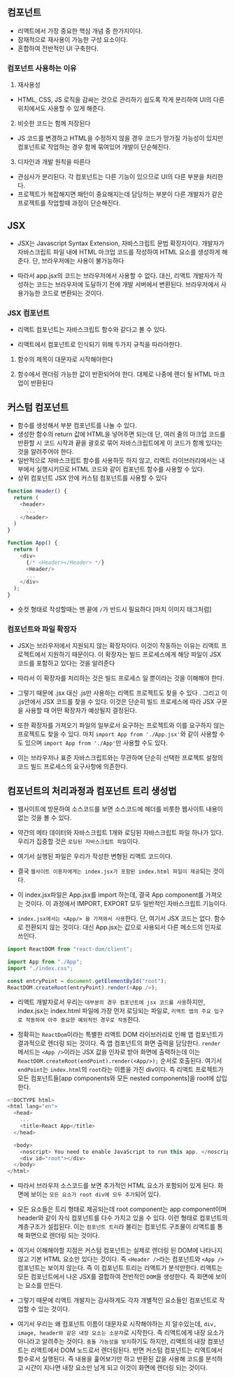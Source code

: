 ## 컴포넌트

- 리액트에서 가장 중요한 핵심 개념 중 한가지이다.
- 잠재적으로 재사용이 가능한 구성 요소이다.
- 혼합하여 전반적인 UI 구축한다.

### 컴포넌트 사용하는 이유

1. 재사용성

- HTML, CSS, JS 로직을 감싸는 것으로 관리하기 쉽도록 작게 분리하여 UI의 다른 위치에서도 사용할 수 있게 해준다.

2. 비슷한 코드는 함께 저장된다

- JS 코드를 변경하고 HTML을 수정하지 않을 경우 코드가 망가질 가능성이 있지만 컴포넌트로 작업하는 경우 함께 묶여있어 개발이 단순해진다.

3. 디자인과 개발 원칙을 따른다

- 관심사가 분리된다. 각 컴포넌트는 다른 기능이 있으므로 UI의 다른 부분을 처리한다.
- 프로젝트가 복잡해지면 패턴이 중요해지는데 담당하는 부분이 다른 개발자가 같은 프로젝트를 작업할때 과정이 단순해진다.

## JSX

- JSX는 Javascript Syntax Extension, 자바스크립트 문법 확장자이다. 개발자가 자바스크립트 파일 내에 HTML 마크업 코드를 작성하여 HTML 요소를 생성하게 해준다. 단, 브라우저에는 사용이 불가능하다

- 따라서 app.jsx의 코드는 브라우저에서 사용할 수 없다. 대신, 리액트 개발자가 작성하는 코드는 브라우저에 도달하기 전에 개발 서버에서 변환된다. 브라우저에서 사용가능한 코드로 변환되는 것이다. 

### JSX 컴포넌트

- 리액트 컴포넌트는 자바스크립트 함수와 같다고 볼 수 있다. 

- 리액트에서 컴포넌트로 인식되기 위해 두가지 규칙을 따라야한다.

1. 함수의 제목이 대문자로 시작해야한다

2. 함수에서 렌더링 가능한 값이 반환되어야 한다. 대체로 나중에 렌더 될 HTML 마크업이 반환된다

## 커스텀 컴포넌트

- 함수를 생성해서 부분 컴포넌트를 나눌 수 있다.
- 생성한 함수의 return 값에 HTML을 넣어주면 되는데 단, 여러 줄의 마크업 코드를 반환할 시 코드 시작과 끝을 괄호로 묶어 자바스크립트에게 이 코드가 함께 있다는 것을 알려주어야 한다.
- 일반적으로 자바스크립트 함수를 사용하듯 하지 않고, 리액트 라이브러리에서는 내부에서 실행시키므로 HTML 코드와 같이 컴포넌트 함수를 사용할 수 있다.
- 상위 컴포넌트 JSX 안에 커스텀 컴포넌트를 사용할 수 있다

```js
function Header() {
  return (
    <header>
      ...
    </header>
  )
}

function App() {
  return (
    <div>
      {/* <Header></Header> */} 
      <Header/> 
      ...
    </div>
  );
}
```

- 숏컷 형태로 작성할때는 맨 끝에 `/`가 반드시 필요하다 [마치 이미지 태그처럼]


### 컴포넌트와 파일 확장자

- JSX는 브라우저에서 지원되지 않는 확장자이다. 이것이 작동하는 이유는 리액트 프로젝트에서 지원하기 때문이다. 이 확장자는 빌드 프로세스에게 해당 파일이 JSX 코드를 포함하고 있다는 것을 알려준다

- 따라서 이 확장자를 처리하는 것은 빌드 프로세스 일 뿐이라는 것을 이해해야 한다. 

- 그렇기 때문에 .jsx 대신 .js만 사용하는 리액트 프로젝트도 찾을 수 있다 . 그리고 이 .js안에서 JSX 코드를 찾을 수 있다. 이것은 단순히 빌드 프로세스에 따라 JSX 구문을 사용할 때 어떤 확장자가 예상될지 결정된다.

- 또한 확장자를 가져오기 파일의 일부로서 요구하는 프로젝트와 이를 요구하지 않는 프로젝트도 찾을 수 있다. 마치 `import App from './App.jsx'`와 같이 사용할 수도 있으며 `import App from './App'`만 사용할 수도 있다.

- 이는 브라우저나 표준 자바스크립트와는 무관하며 단순히 선택한 프로젝트 설정의 코드 빌드 프로세스의 요구사항에 의존한다.

## 컴포넌트의 처리과정과 컴포넌트 트리 생성법

- 웹사이트에 방문하여 소스코드를 보면 소스코드에 헤더를 비롯한 웹사이트 내용이 없는 것을 볼 수 있다. 

- 약간의 메타 데이터와 자바스크립트 1개와 로딩된 자바스크립트 파일 하나가 있다. 우리가 집중할 것은 `로딩된 자바스크립트 파일`이다.

- 여기서 실행된 파일은 우리가 작성한 변형된 리액트 코드이다. 

- 결국 `웹사이트 이용자에게는 index.jsx가 포함된 index.html 파일이 제공`되는 것이다.

- 이 index.jsx파일은 App.jsx를 import 하는데, 결국 App component를 가져오는 것이다. 이 과정에서 IMPORT, EXPORT 모두 일반적인 자바스크립트 기능이다.

- `index.jsx에서는 <App/> 을 가져와서 사용`한다. 단, 여기서 JSX 코드는 없다. 함수로 전환되지 않는 것이다. 대신 App.jsx는 값으로 사용되서 다른 메소드의 인자로 쓰인다. 

```js
import ReactDOM from "react-dom/client";

import App from "./App";
import "./index.css";

const entryPoint = document.getElementById("root");
ReactDOM.createRoot(entryPoint).render(<App />);
```

- 리액트 개발자로서 우리는 `대부분의 경우 컴포넌트에 jsx 코드를 사용`하지만, index.jsx는 index.html 파일에 가장 먼저 로딩되는 파일로, `리액트 앱의 주요 입구로 작동하여 아주 중요한 예외적인 경우로 작동`한다. 

- 정확히는 `ReactDom`이라는 특별한 리액트 DOM 라이브러리로 인해 앱 컴포넌트가 결과적으로 렌더링 되는 것이다. 즉 앱 컴포넌트의 화면 출력을 담당한다. `render` 메서드는 `<App />`이라는 JSX 값을 인자로 받아 화면에 출력하는데 이는 `ReactDOM.createRoot(endPoint).render(<App/>);` 순서로 호출된다. 여기서 `endPoint`는 `index.html`의 `root`라는 이름을 가진 div이다. 즉 리액트 프로젝트가 모든 컴포넌트들[app components와 모든 nested components]을 root에 삽입한다. 

```js
<!DOCTYPE html>
<html lang="en">
  <head>
    ...
    <title>React App</title>
  </head>

  <body>
    <noscript> You need to enable JavaScript to run this app. </noscript>
    <div id="root"></div>
  </body>
</html>
```

- 따라서 브라우저 소스코드를 보면 추가적인 HTML 요소가 포함되어 있게 된다. 화면에 보이는 `모든 요소가 root div에 모두 추가`되어 있다.

- 모든 요소들은 트리 형태로 제공되는데 root component는 app component이며 header와 같이 자식 컴포넌트를 다수 가지고 있을 수 있다. 이런 형태로 컴포넌트의 계층구조가 설립된다. 이는 `컴포넌트 트리`라 불리는 컴포넌트 구조물이 리액트를 통해 화면으로 렌더링 되는 것이다. 

- 여기서 이해해야할 지점은 커스텀 컴포넌트는 실제로 렌더링 된 DOM에 나타나지 않고 기본 HTML 요소만 있다는 것이다. 즉 `<Header />`라는 컴포넌트와 `<App />` 컴포넌트는 보이지 않는다. 즉 이 컴포넌트 트리는 리액트가 분석만한다. 리액트는 모든 컴포넌트에서 나온 JSX를 결합하여 전반적인 `DOM`을 생성한다. 즉 화면에 보이는 요소를 만든다. 

- 그렇기 때문에 리액트 개발자는 감사하게도 각자 개별적인 요소들인 컴포넌트로 작업할 수 있는 것이다.

- 여기서 우리는 왜 컴포넌트 이름이 대문자로 시작해야하는 지 알수있는데, `div, image, header와 같은 내장 요소는 소문자`로 시작한다. 즉 리액트에게 내장 요소가 아니라고 알려주는 것이다. `충돌 가능성을 방지`하기도 하지만, 리액트의 내장 컴포넌트는 리액트에서 DOM 노드로서 렌더링된다. 반면 커스텀 컴포넌트는 리액트에서 함수로서 실행된다. 즉 내용을 훑어보기만 하고 반환된 값을 사용해 코드를 분석하고 시간이 지나면 내장 요소만 남게 되고 이것이 화면에 렌더링 되는 것이다. 